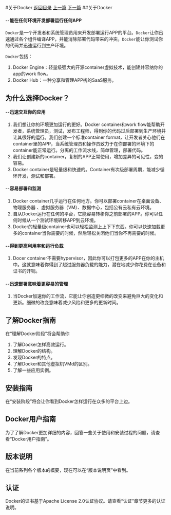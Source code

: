 #关于Docker 
[返回目录](../SUMMARY.md) [上一篇](README.md) [下一篇](release-notes.md)
##关于Docker
#### --能在任何环境开发部署运行任何APP

`Docker`是一个开发者和系统管理员用来开发部署运行APP的平台。`Docker`让你迅速通过各个组件编译APP，并能消除部署代码带来的冲突。`Docker`能让你测试你的代码并迅速运行到生产环境。

`Docker`包括：

1. Docker Engine：轻量级强大的开源container虚拟技术，能创建并容纳你的app的work flow。
2. Docker Hub：一种分享和管理APP栈的SaaS服务。

## 为什么选择Docker？

#### --迅速交互你的应用

1. 我们想让你的环境更加运行的更好。Docker container和work flow能帮助开发者，系统管理员，测试，发布工程师，得到你的代码过后部署到生产环境并让其很好的运行。我们创建一个标准container format，让开发者关心他们在container里的APP，当系统管理员和操作员致力于在你部署的环境下的container能正常运行。分离的工作流水线，简单管理，部署代码。
2. 我们让创建新的container，复制的APP正常使用，增加差异的可见性，变的容易。
3. Docker container是轻量级和快速的。Container有次级部署周期，能减少循环开发，测试和部署。

#### --容易部署和监测

1. Docker container几乎运行在任何地方。你可以部署container在桌面设备、物理服务器 、虚拟服务器（VM）、数据中心，包括公有云私有云环境。
2. 自从Docker运行在任何的平台，它能容易转移你之前部署的APP。你可以任何时候从一个测试环境转移APP到云环境。
3. Docker的轻量级container也可以轻松监测上上下下东西。你可以快速加载更多的container当你需要的时候，然后轻松关闭他们当你不再需要的时候。

#### --得到更高利用率和运行负载

1. Docer container不需要hypervisor，因此你可以打包更多的APP在你的主机中。这就意味着你得到了超过服务器负载的能力，潜在地减少你花费在设备和证书的开销。

#### --迅速部署意味着更容易的管理

1. 当Docker加速你的工作流，它能让你创造更细微的改变来避免巨大的变化和更新。细微的改变意味着减少风险和更多的更新时间。

## 了解Docker指南

在“理解Docker阶段”将会帮助你
1. 了解Docker怎样高效运行。
2. 理解Docker的结构。
3. 发现Docker的特点。
4. 了解Docker和其他虚拟机VMd的区别。
5. 了解一些应用实例。

## 安装指南

在“安装阶段”将会让你看到Docker怎样运行在众多的平台上边。

## Docker用户指南

为了了解Docker更加详细的内容，回答一些关于使用和安装过程的问题，请查看“Docker用户指南”。
  
## 版本说明

在当前系列各个版本的概要，现在可以在“版本说明页”中看到。
  
## 认证

Docker的证书基于Apache License 2.0认证协议。请查看“认证”章节更多的认证说明。
